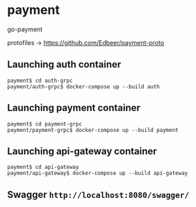 # payment
go-payment

protofiles -> https://github.com/Edbeer/payment-proto

## Launching auth container
```
payment$ cd auth-grpc
payment/auth-grpc$ docker-compose up --build auth
```
## Launching payment container
```
payment$ cd payment-grpc
payment/payment-grpc$ docker-compose up --build payment
```
## Launching api-gateway container
```
payment$ cd api-gateway
payment/api-gateway$ docker-compose up --build api-gateway
```
## Swagger ```http://localhost:8080/swagger/```
